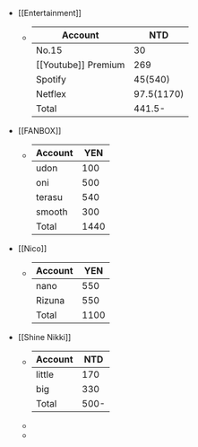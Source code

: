 - [[Entertainment]]
	- | Account | NTD |
	  | ---- | ---- |
	  | No.15 | 30 |
	  | [[Youtube]] Premium | 269 |
	  | Spotify | 45(540) |
	  | Netflex | 97.5(1170) |
	  | Total  | 441.5- |
- [[FANBOX]]
	- | Account | YEN |
	  | ---- | ---- |
	  | udon | 100 |
	  | oni | 500 |
	  | terasu | 540 |
	  | smooth | 300 |
	  | Total  | 1440 |
- [[Nico]]
	- | Account | YEN |
	  | ---- | ---- |
	  | nano | 550 |
	  | Rizuna | 550 |
	  | Total | 1100 |
- [[Shine Nikki]]
	- | Account | NTD |
	  | ---- | ---- |
	  | little | 170 |
	  | big | 330 |
	  | Total | 500- |
	-
	-